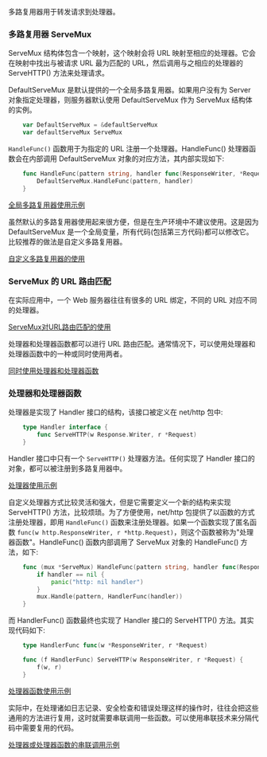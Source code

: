 
多路复用器用于转发请求到处理器。

### 多路复用器 ServeMux

ServeMux 结构体包含一个映射，这个映射会将 URL 映射至相应的处理器。它会在映射中找出与被请求 URL 最为匹配的 URL，然后调用与之相应的处理器的 ServeHTTP() 方法来处理请求。

DefaultServeMux 是默认提供的一个全局多路复用器。如果用户没有为 Server 对象指定处理器，则服务器默认使用 DefaultServeMux 作为 ServeMux 结构体的实例。
```go
    var DefaultServeMux = &defaultServeMux
    var defaultServeMux ServeMux
```
`HandleFunc()` 函数用于为指定的 URL 注册一个处理器。HandleFunc() 处理器函数会在内部调用 DefaultServeMux 对象的对应方法，其内部实现如下:
```go
    func HandleFunc(pattern string, handler func(ResponseWriter, *Request)) {
        DefaultServeMux.HandleFunc(pattern, handler)
    }
```

[全局多路复用器使用示例](t/01_DefaultServeMux.go)

虽然默认的多路复用器使用起来很方便，但是在生产环境中不建议使用。这是因为 DefaultServeMux 是一个全局变量，所有代码(包括第三方代码)都可以修改它。比较推荐的做法是自定义多路复用器。

[自定义多路复用器的使用](t/01_NewServeMux.go)


### ServeMux 的 URL 路由匹配

在实际应用中，一个 Web 服务器往往有很多的 URL 绑定，不同的 URL 对应不同的处理器。

[ServeMux对URL路由匹配的使用](t/01_router.go)

处理器和处理器函数都可以进行 URL 路由匹配。通常情况下，可以使用处理器和处理器函数中的一种或同时使用两者。

[同时使用处理器和处理器函数](t/01_router2.go)


### 处理器和处理器函数

处理器是实现了 Handler 接口的结构，该接口被定义在 net/http 包中:
```go
    type Handler interface {
        func ServeHTTP(w Response.Writer, r *Request)
    }
```
Handler 接口中只有一个 `ServeHTTP()` 处理器方法。任何实现了 Handler 接口的对象，都可以被注册到多路复用器中。

[处理器使用示例](t/01_Handler.go)

自定义处理器方式比较灵活和强大，但是它需要定义一个新的结构来实现 ServeHTTP() 方法，比较烦琐。为了方便使用，net/http 包提供了以函数的方式注册处理器，即用 `HandleFunc()` 函数来注册处理器。如果一个函数实现了匿名函数 `func(w http.ResponseWriter, r *http.Request)`，则这个函数被称为"处理器函数"。HandleFunc() 函数内部调用了 ServeMux 对象的 HandleFunc() 方法，如下:
```go
    func (mux *ServeMux) HandleFunc(pattern string, handler func(ResponseWriter, *Request)) {
        if handler == nil {
            panic("http: nil handler")
        }
        mux.Handle(pattern, HandlerFunc(handler))
    }
```
而 HandlerFunc() 函数最终也实现了 Handler 接口的 ServeHTTP() 方法。其实现代码如下:
```go
    type HandlerFunc func(w *ResponseWriter, r *Request)

    func (f HandlerFunc) ServeHTTP(w ResponseWriter, r *Request) {
        f(w, r)
    }
```

[处理器函数使用示例](t/01_HandleFunc.go)

实际中，在处理诸如日志记录、安全检查和错误处理这样的操作时，往往会把这些通用的方法进行复用，这时就需要串联调用一些函数。可以使用串联技术来分隔代码中需要复用的代码。

[处理器或处理器函数的串联调用示例](t/01_calls_series.go)

